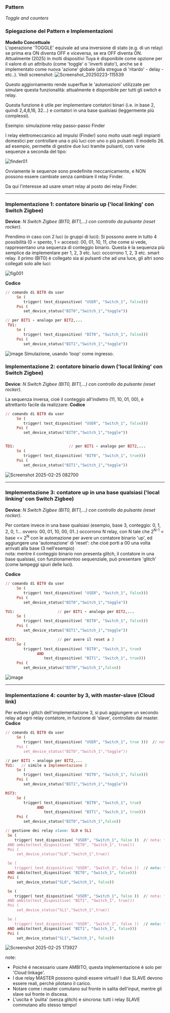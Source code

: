 ### Pattern 
_Toggle and counters_


### Spiegazione del Pattern e Implementazioni

**Modello Concettuale**  
L'operazione 'TOGGLE' equivale ad una inversione di stato (e.g. di un relay) se prima era ON diventa OFF e viceversa, se era OFF diventa ON.<br>
Attualmente (2025) in molti dispositivi Tuya è disponibile come opzione per il valore di un attributo (come 'toggle' o 'inverti stato'), anche se è implementato come nuova 'azione' globale (alla stregua di 'ritardo' - delay - etc..). Vedi screenshot:
![Screenshot_20250223-115539](https://github.com/user-attachments/assets/5f223434-b0f2-4e99-99ba-c380ac12b10a)

Questo aggiornamento rende superflue le 'automazioni' utilizzate per simulare questa funzionalità: attualmente è disponibile per tutti gli switch e relay.

Questa funzione è utile per implementare contatori binari (i.e. in base 2, quindi 2,4,8,16, 32...) e contatori in una base qualsiasi (leggermente più complessi).

Esempio: simulazione relay passo-passo Finder

I relay elettromeccanico ad impulsi (Finder) sono molto usati negli impianti domestici per controllare una o più luci con uno o più pulsanti. Il modello 26. ad esempio, permette di gestire due luci tramite pulsanti, con varie sequenze a seconda del tipo:

![finder01](https://github.com/user-attachments/assets/1fa05d9d-947a-4944-a6ed-d1b5cc226ee5)

Ovviamente le sequenze sono predefinite meccanicamente, e NON possono essere cambiate senza cambiare il relay Finder.

Da qui l'interesse ad usare smart relay al posto dei relay Finder.

---
### Implementazione 1: contatore binario up ('local linking' con Switch Zigbee)

**Device**:  _N Switch Zigbee (BIT0, BIT1,...) con controllo da pulsante (reset rocker)_.

Prendimo in caso con 2 luci (o gruppi di luci): Si possono avere in tutto 4 possibilità (0 = spento, 1 = acceso): 00, 01, 10, 11, che come si vede, rappresentano una sequenza di conteggio binario.
Questa è la sequenza più semplice da implementare per 1, 2, 3 etc. luci: occorrono 1, 2, 3 etc. smart relay. Il primo (BIT0) è collegato sia ai pulsanti che ad una luce, gli altri sono collegati solo alle luci:

![fig001](https://github.com/user-attachments/assets/08601739-e811-4408-8b76-de448febe187)

**Codice**
```ruby
// comando di BIT0 da user
     Se ( 
        trigger( test_dispositivo( "USER", "Switch_1", false)))
     Poi (
        set_device_status("BIT0","Switch_1","toggle"))

// per BIT1 - analogo per BIT2,...
 TU1:
     Se ( 
        trigger( test_dispositivo( "BIT0", "Switch_1", false)))
     Poi (
        set_device_status("BIT1","Switch_1","toggle"))
```
  ![image](https://github.com/user-attachments/assets/5107e6c2-f0ef-4927-b579-50bd101a3cd3)
Simulazione, usando 'loop' come ingresso.

### Implementazione 2: contatore binario down ('local linking' con Switch Zigbee)

**Device**:  _N Switch Zigbee (BIT0, BIT1,...) con controllo da pulsante (reset rocker)_.

La sequenza inversa, cioè il conteggio all'indietro (11, 10, 01, 00), è altrettanto facile da realizzare:
**Codice**
```ruby
// comando di BIT0 da user
     Se ( 
        trigger( test_dispositivo( "USER", "Switch_1", false)))
     Poi (
        set_device_status("BIT0","Switch_1","toggle"))


TD1:                        // per BIT1 - analogo per BIT2,...
     Se ( 
        trigger( test_dispositivo( "BIT0", "Switch_1", true)))
     Poi (
        set_device_status("BIT1","Switch_1","toggle"))
```
![Screenshot 2025-02-25 082700](https://github.com/user-attachments/assets/923caad3-f436-4a5b-99cf-ff0faa399aa6)

---
### Implementazione 3: contatore up in una base qualsiasi ('local linking' con Switch Zigbee)

**Device**:  _N Switch Zigbee (BIT0, BIT1,...) con controllo da pulsante (reset rocker)_.

Per contare invece in una base qualsiasi (esempio, base 3, conteggio: 0, 1, 2, 0, 1... ovvero: 00, 01, 10, 00, 01..) 
occorrono N relay, con N  tale che  2<sup>N-1</sup> &lt; base &lt;= 2<sup>N</sup> con le automazione per avere un contatore binario 'up', ed aggiungere una 'automazione' di 'reset': che cioè porti a 00 una volta arrivati alla base (3 nell'esempio)<br>
nota: mentre il conteggio binario non presenta glitch, il contatore in una base qualsiasi, con funzionamentoo sequenziale, può presentare 'glitch' (come lampeggi spuri delle luci).

**Codice**
```ruby
// comando di BIT0 da user
     Se ( 
        trigger( test_dispositivo( "USER", "Switch_1", false)))
     Poi (
        set_device_status("BIT0","Switch_1","toggle"))

TU1:                   // per BIT1 - analogo per BIT2,...
     Se ( 
        trigger( test_dispositivo( "BIT0", "Switch_1", false)))
     Poi (
        set_device_status("BIT1","Switch_1","toggle"))

RST3:                  // per avere il reset a 3
     Se ( 
        trigger( test_dispositivo( "BIT0", "Switch_1", true)
              AND
                 test_dispositivo( "BIT1", "Switch_1", true)))
     Poi (
        set_device_status("BIT0","Switch_1",false))

```
![image](https://github.com/user-attachments/assets/4e232f17-dd66-4548-a147-53c95b8265d5)


---
### Implementazione 4: counter by 3, with master-slave (Cloud link)

Per evitare i glitch dell'implementazione 3, si può aggiungere un secondo relay ad ogni relay contatore, in funzione di 'slave', controllato dal master. 
**Codice**
```ruby
// comando di BIT0 da user
     Se ( 
        trigger( test_dispositivo( "USER", "Switch_1", true )))  // nota: true!
     Poi (
        set_device_status("BIT0","Switch_1","toggle"))

// per BIT1 - analogo per BIT2,...
TU1:   // simile a Implementazione 3
     Se ( 
        trigger( test_dispositivo( "BIT0", "Switch_1", false)))
     Poi (
        set_device_status("BIT1","Switch_1","toggle"))

RST3:
     Se ( 
        trigger( test_dispositivo( "BIT0", "Switch_1", true)
              AND
                 test_dispositivo( "BIT1", "Switch_1", true)))
     Poi (
        set_device_status("BIT0","Switch_1",false))

// gestione dei relay slave: SL0 e SL1
 Se (
    trigger( test_dispositivo( "USER", "Switch_1", false ))  // nota: false!
 AND ambito(test_dispositivo( "BIT0", "Switch_1", true)))
 Poi (
     set_device_status("SL0","Switch_1",true))

 Se (
    trigger( test_dispositivo( "USER", "Switch_1", false ))  // nota: false!
 AND ambito(test_dispositivo( "BIT0", "Switch_1", false)))
 Poi (
     set_device_status("SL0","Switch_1", false))

 Se (
    trigger( test_dispositivo( "USER", "Switch_1", false ))  // nota: false!
 AND ambito(test_dispositivo( "BIT1", "Switch_1", true)))
 Poi (
     set_device_status("SL1","Switch_1",true))

 Se (
    trigger( test_dispositivo( "USER", "Switch_1", false ))  // nota: false!
 AND ambito(test_dispositivo( "BIT1", "Switch_1", false)))
 Poi (
     set_device_status("SL1","Switch_1", false))
```
![Screenshot 2025-02-25 173927](https://github.com/user-attachments/assets/0f7e4135-3520-4ded-9819-56285c1bd5b8)


note:<br>
* Poichè é necessario usare AMBITO, questa implementazione è solo per 'Cloud linkage'.
* I due relay MASTER possono quindi essere virtuali! I due SLAVE devono essere reali, perchè pilotano il carico.
* Notare come i master comutano sul fronte in salita dell'input, mentre gli slave sul fronte in discesa.
* L'uscita è 'pulita' (senza glitch) e sincrona: tutti i relay SLAVE commutano allo stesso tempo!

